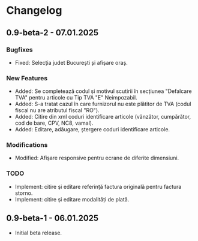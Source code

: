 # Changelog

## 0.9-beta-2 - 07.01.2025

### Bugfixes
- Fixed: Selecția judet București și afișare oraș.

### New Features
- Added: Se completează codul și motivul scutirii în secțiunea "Defalcare TVA" pentru articole cu Tip TVA "E" Neimpozabil.
- Added: S-a tratat cazul în care furnizorul nu este plătitor de TVA (codul fiscal nu are atributul fiscal "RO").
- Added: Citire din xml coduri identificare articole (vânzător, cumpărător, cod de bare, CPV, NC8, vamal).
- Added: Editare, adăugare, ștergere coduri identificare articole.

### Modifications
- Modified: Afișare responsive pentru ecrane de diferite dimensiuni.

### TODO
- Implement: citire și editare referință factura originală pentru factura storno.
- Implement: citire și editare modalități de plată.

## 0.9-beta-1 - 06.01.2025
- Initial beta release.